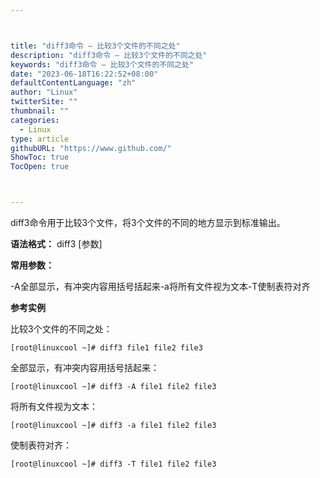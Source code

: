 ```yaml
---



title: "diff3命令 – 比较3个文件的不同之处"
description: "diff3命令 – 比较3个文件的不同之处"
keywords: "diff3命令 – 比较3个文件的不同之处"
date: "2023-06-18T16:22:52+08:00"
defaultContentLanguage: "zh"
author: "Linux"
twitterSite: ""
thumbnail: ""
categories:
  - Linux
type: article
githubURL: "https://www.github.com/"
ShowToc: true
TocOpen: true



---
```


diff3命令用于比较3个文件，将3个文件的不同的地方显示到标准输出。

**语法格式：** diff3 [参数]

**常用参数：**

-A全部显示，有冲突内容用括号括起来-a将所有文件视为文本-T使制表符对齐

**参考实例**

比较3个文件的不同之处：

```
[root@linuxcool ~]# diff3 file1 file2 file3
```

全部显示，有冲突内容用括号括起来：

```
[root@linuxcool ~]# diff3 -A file1 file2 file3
```

将所有文件视为文本：

```
[root@linuxcool ~]# diff3 -a file1 file2 file3
```

使制表符对齐：

```
[root@linuxcool ~]# diff3 -T file1 file2 file3
```